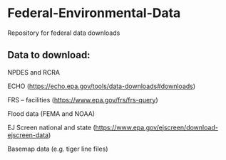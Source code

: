 # Federal-Environmental-Data
Repository for federal data downloads

## Data to download: 
NPDES and RCRA 

ECHO (https://echo.epa.gov/tools/data-downloads#downloads)

FRS – facilities  (https://www.epa.gov/frs/frs-query)

Flood data (FEMA and NOAA) 

EJ Screen national and state (https://www.epa.gov/ejscreen/download-ejscreen-data) 

Basemap data (e.g. tiger line files) 
